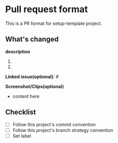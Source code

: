 # Pull request format

This is a PR format for setup-template project.

## What's changed

**description**

1.
1.

**Linked issue(optional)**: #

**Screenshot/Clips(optional)**

- content here

## Checklist

- [ ] Follow this project's commit convention
- [ ] Follow this project's branch strategy convention
- [ ] Set label
